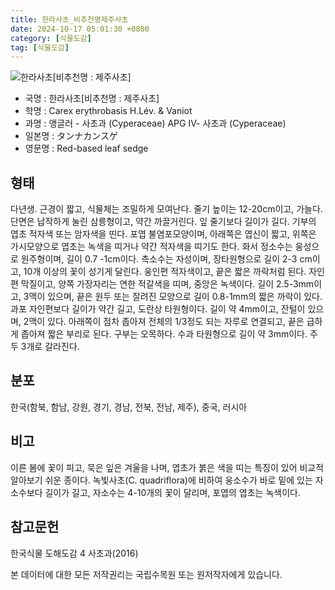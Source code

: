```yaml
---
title: 한라사초_비추천명제주사초
date: 2024-10-17 05:01:30 +0800
category: [식물도감]
tag: [식물도감]
---
```




![한라사초[비추천명 : 제주사초]](/fileUpload/plants/basic/Cyperaceae/Carex/4900/1_th2.JPG)
- 국명 : 한라사초[비추천명 : 제주사초]
- 학명 : Carex erythrobasis H.Lév. & Vaniot
- 과명 : 앵글러 - 사초과 (Cyperaceae) APG Ⅳ- 사초과 (Cyperaceae)
- 일본명 : タンナカンスゲ
- 영문명 : Red-based leaf sedge


## 형태
다년생. 근경이 짧고, 식물체는 조밀하게 모여난다. 줄기 높이는 12-20cm이고, 가늘다. 단면은 납작하게 눌린 삼릉형이고, 약간 까끌거린다. 잎 줄기보다 길이가 길다. 기부의 엽초 적자색 또는 암자색을 띤다. 포엽 불염포모양이며, 아래쪽은 엽신이 짧고, 위쪽은 가시모양으로 엽초는 녹색을 띠거나 약간 적자색을 띠기도 한다. 화서 정소수는 웅성으로 원주형이며, 길이 0.7 -1cm이다. 측소수는 자성이며, 장타원형으로 길이 2-3 cm이고, 10개 이상의 꽃이 성기게 달린다. 웅인편 적자색이고, 끝은 짧은 까락처럼 된다. 자인편 막질이고, 양쪽 가장자리는 연한 적갈색을 띠며, 중앙은 녹색이다. 길이 2.5-3mm이고, 3맥이 있으며, 끝은 원두 또는 잘려진 모양으로 길이 0.8-1mm의 짧은 까락이 있다. 과포 자인편보다 길이가 약간 길고, 도란상 타원형이다. 길이 약 4mm이고, 잔털이 있으며, 2맥이 있다. 아래쪽이 점차 좁아져 전체의 1/3정도 되는 자루로 연결되고, 끝은 급하게 좁아져 짧은 부리로 된다. 구부는 오목하다. 수과 타원형으로 길이 약 3mm이다. 주두 3개로 갈라진다.
## 분포
한국(함북, 함남, 강원, 경기, 경남, 전북, 전남, 제주), 중국, 러시아
## 비고
이른 봄에 꽃이 피고, 묵은 잎은 겨울을 나며, 엽초가 붉은 색을 띠는 특징이 있어 비교적 알아보기 쉬운 종이다. 녹빛사초(C. quadriflora)에 비하여 웅소수가 바로 밑에 있는 자소수보다 길이가 길고, 자소수는 4-10개의 꽃이 달리며, 포엽의 엽초는 녹색이다.
## 참고문헌
한국식물 도해도감 4 사초과(2016)






본 데이터에 대한 모든 저작권리는 국립수목원 또는 원저작자에게 있습니다.
